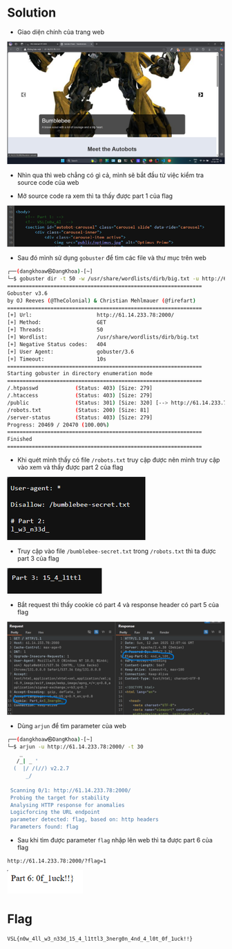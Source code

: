 # Solution

- Giao diện chính của trang web

![image](img/1.png)

- Nhìn qua thì web chẳng có gì cả, mình sẽ bắt đầu từ việc kiểm tra source code của web

- Mở source code ra xem thì ta thấy được part 1 của flag

![image](img/2.png)

- Sau đó mình sử dụng `gobuster` để tìm các file và thư mục trên web

```bash
┌──(dangkhoaw㉿DangKhoa)-[~]
└─$ gobuster dir -t 50 -w /usr/share/wordlists/dirb/big.txt -u http://61.14.233.78:2000/
===============================================================
Gobuster v3.6
by OJ Reeves (@TheColonial) & Christian Mehlmauer (@firefart)
===============================================================
[+] Url:                     http://61.14.233.78:2000/
[+] Method:                  GET
[+] Threads:                 50
[+] Wordlist:                /usr/share/wordlists/dirb/big.txt
[+] Negative Status codes:   404
[+] User Agent:              gobuster/3.6
[+] Timeout:                 10s
===============================================================
Starting gobuster in directory enumeration mode
===============================================================
/.htpasswd            (Status: 403) [Size: 279]
/.htaccess            (Status: 403) [Size: 279]
/public               (Status: 301) [Size: 320] [--> http://61.14.233.78:2000/public/]
/robots.txt           (Status: 200) [Size: 81]
/server-status        (Status: 403) [Size: 279]
Progress: 20469 / 20470 (100.00%)
===============================================================
Finished
===============================================================
```

- Khi quét mình thấy có file `/robots.txt` truy cập được nên mình truy cập vào xem và thấy được part 2 của flag

![image](img/3.png)

- Truy cập vào file `/bumblebee-secret.txt` trong `/robots.txt` thì ta được part 3 của flag

![image](img/4.png)

- Bắt request thì thấy cookie có part 4 và response header có part 5 của flag

![image](img/5.png)

- Dùng `arjun` để tìm parameter của web

```bash
┌──(dangkhoaw㉿DangKhoa)-[~]
└─$ arjun -u http://61.14.233.78:2000/ -t 30
    _
   /_| _ '
  (  |/ /(//) v2.2.7
      _/

 Scanning 0/1: http://61.14.233.78:2000/
 Probing the target for stability
 Analysing HTTP response for anomalies
 Logicforcing the URL endpoint
 parameter detected: flag, based on: http headers
 Parameters found: flag
```

- Sau khi tìm được parameter `flag` nhập lên web thì ta được part 6 của flag

```
http://61.14.233.78:2000/?flag=1
```

![image](img/6.png)

# Flag

`VSL{n0w_4ll_w3_n33d_15_4_l1ttl3_3nerg0n_4nd_4_l0t_0f_1uck!!}`
